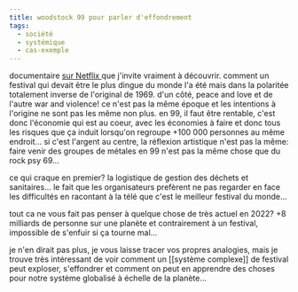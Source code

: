 ```yaml
---
title: woodstock 99 pour parler d'effondrement
tags:
  - société
  - systémique
  - cas-exemple
---
```

documentaire [sur Netflix ](https://www.netflix.com/watch/81337101?trackId=14170032 )que j'invite vraiment à découvrir. comment un festival qui devait être le plus dingue du monde l'a été mais dans la polaritée totalement inverse de l'original de 1969.
d'un côté, peace and love et de l'autre war and violence! ce n'est pas la même époque et les intentions à l'origine ne sont pas les même non plus.
en 99, il faut être rentable, c'est donc l'économie qui est au coeur, avec les économies à faire et donc tous les risques que ça induit lorsqu'on regroupe +100 000 personnes au même endroit...
si c'est l'argent au centre, la réflexion artistique n'est pas la même: faire venir des groupes de métales en 99 n'est pas la même chose que du rock psy 69...

ce qui craque en premier? la logistique de gestion des déchets et sanitaires... le fait que les organisateurs prefèrent ne pas regarder en face les difficultés en racontant à la télé que c'est le meilleur festival du monde...

tout ca ne vous fait pas penser à quelque chose de très actuel en 2022? +8 milliards de personne sur une planète et contrairement à un festival, impossible de s'enfuir si ça tourne mal...

je n'en dirait pas plus, je vous laisse tracer vos propres analogies, mais je trouve très intéressant de voir comment un [[système complexe]] de festival peut exploser, s'effondrer et comment on peut en apprendre des choses pour notre système globalisé à échelle de la planète...

